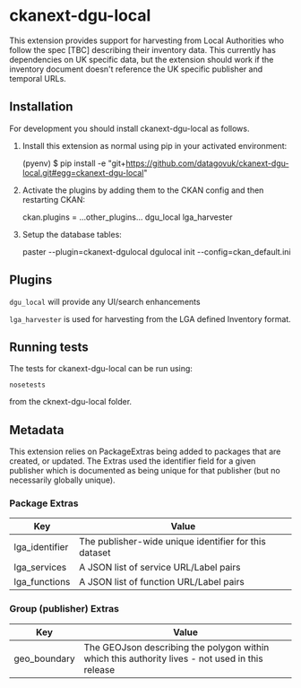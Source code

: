 # ckanext-dgu-local


This extension provides support for harvesting from Local Authorities who follow the spec [TBC] describing their inventory data. This currently has dependencies on UK specific data, but the extension should work if the inventory document doesn't reference the UK specific publisher and temporal URLs.


## Installation

For development you should install ckanext-dgu-local as follows.

1. Install this extension as normal using pip in your activated environment:

    (pyenv) $ pip install -e "git+https://github.com/datagovuk/ckanext-dgu-local.git#egg=ckanext-dgu-local"

2. Activate the plugins by adding them to the CKAN config and then restarting CKAN:

    ckan.plugins = ...other_plugins... dgu_local lga_harvester

3. Setup the database tables:

    paster --plugin=ckanext-dgulocal dgulocal init --config=ckan_default.ini


## Plugins

`dgu_local` will provide any UI/search enhancements

`lga_harvester` is used for harvesting from the LGA defined Inventory format.


## Running tests

The tests for ckanext-dgu-local can be run using:

```
nosetests
```

from the cknext-dgu-local folder.


## Metadata

This extension relies on PackageExtras being added to packages that are created, or updated.  The Extras used the identifier field for a given publisher which is documented as being unique for that publisher (but no necessarily globally unique).

### Package Extras

|Key|Value|
|--|--|
|lga_identifier|The publisher-wide unique identifier for this dataset|
|lga_services|A JSON list of service URL/Label pairs|
|lga_functions|A JSON list of function URL/Label pairs|

### Group (publisher) Extras

|Key|Value|
|--|--|
|geo_boundary|The GEOJson describing the polygon within which this authority lives - not used in this release|




